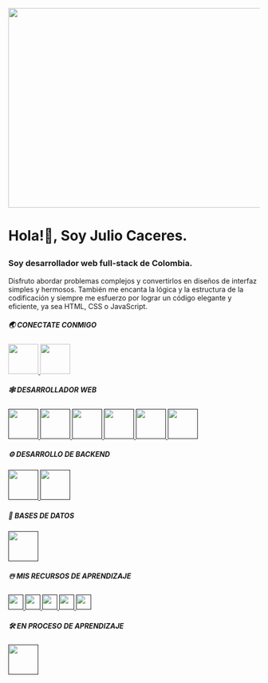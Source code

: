 
<a href="url"><img src="https://enclaveinformatico.com/wp-content/uploads/2020/05/Portada.jpeg" height="400" width="1020px" max-width="100%" ></a>
# <p><b>Hola!👋, Soy Julio Caceres.</b></p>
### <p><b>Soy desarrollador web full-stack de Colombia.</b></p>
Disfruto abordar problemas complejos y convertirlos en diseños de interfaz simples y hermosos. También me encanta la lógica y la estructura de la codificación y siempre me esfuerzo por lograr un código elegante y eficiente, ya sea HTML, CSS o JavaScript.

##### 🌏 CONECTATE CONMIGO
<a href="https://www.instagram.com/juliocaceres___/">
<img src="https://user-images.githubusercontent.com/66482069/168952084-cc641a96-4bec-40c6-9bcc-7b4ac2ee8630.png" height="60px"  >
</a>
<a href="https://www.linkedin.com/in/julio-cesar-roma%C3%B1a-caceres-2040aa19a/">
<img src="https://user-images.githubusercontent.com/66482069/168952339-f01ffb1b-897e-4103-8688-43fc29fa90d7.png" height="60px"  >
</a>

##### 🕸️ DESARROLLADOR WEB
<a href="">
<img src="https://user-images.githubusercontent.com/66482069/169156882-5cded18a-532e-4a4d-ab45-72a59810bd74.png" height="60px"  >
</a>
<a href="">
<img src="https://user-images.githubusercontent.com/66482069/169158091-4346ba16-d866-47c0-afcc-21ad6e13f272.png" height="60px"  >
</a>
<a href="">
<img src="https://user-images.githubusercontent.com/66482069/169156189-da5b7d2a-1fb2-4925-8328-9d505b49272b.png" height="60px"  >
</a>
<a href="">
<img src="https://user-images.githubusercontent.com/66482069/169158467-356cd201-ff26-49e1-ab1b-dd813e82ce5b.png" height="60px"  >
</a>
<a href="">
<img src="https://user-images.githubusercontent.com/66482069/169159163-b1b4afd6-6e77-4864-a764-1f15a122031c.png" height="60px"  >
</a>
<a href="">
<img src="https://www.arsys.es/blog/file/uploads/2020/04/01-vuejs.jpg" height="60px"  >
</a>

##### ⚙️ DESARROLLO DE BACKEND
<a href="">
<img src="https://user-images.githubusercontent.com/66482069/169159284-07772f32-d8a2-4157-9cdd-44737f2b20ea.png" height="60px"  >
</a>
<a href="">
<img src="https://user-images.githubusercontent.com/66482069/169185105-0259c720-3216-4af8-9908-df7f5c9214c9.png" height="60px"  >
</a>

##### 📅 BASES DE DATOS
<a href="">
<img src="https://user-images.githubusercontent.com/66482069/169185752-37b6c897-9145-42cb-ba93-b31eeb97b1b4.png" height="60px"  >
</a>


##### ☃️ MIS RECURSOS DE APRENDIZAJE
<a href="">
<img src="https://user-images.githubusercontent.com/66482069/169186312-c806ad09-6e09-4024-963c-9cb8bf1ed963.png" height="30px"  >
</a>
<a href="">
<img src="https://user-images.githubusercontent.com/66482069/169186427-87ced389-1008-4eb0-b546-01dbb4b2b325.png" height="30px"  >
</a>
<a href="">
<img src="https://user-images.githubusercontent.com/66482069/169186505-0369fa7f-0de1-4cbc-b9e9-651e4fbf7015.png" height="30px"  >
</a>
<a href="">
<img src="https://user-images.githubusercontent.com/66482069/169186574-7596b10f-d037-4311-b9a7-152ea3e79f52.png" height="30px"  >
</a>
<a href="">
<img src="https://www.simplilearn.com/ice9/free_resources_article_thumb/difference_between_sql_and_mysql.jpg" height="30px"  >
</a>


##### 🛠 EN PROCESO DE APRENDIZAJE
<a href="">
<img src="https://www.vectorlogo.zone/logos/nestjs/nestjs-ar21.png" height="60px"  >
</a>




